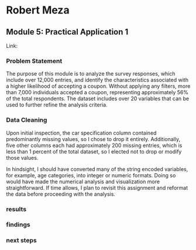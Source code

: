 # Robert Meza
## Module 5: Practical Application 1

Link: 

### Problem Statement 
The purpose of this module is to analyze the survey responses, which include over 12,000 entries, and identify the characteristics associated with a higher likelihood of accepting a coupon. Without applying any filters, more than 7,000 individuals accepted a coupon, representing approximately 56% of the total respondents. The dataset includes over 20 variables that can be used to further refine the analysis criteria.

### 

### Data Cleaning
Upon initial inspection, the car specification column contained predominantly missing values, so I chose to drop it entirely. Additionally, five other columns each had approximately 200 missing entries, which is less than 1 percent of the total dataset, so I elected not to drop or modify those values.

In hindsight, I should have converted many of the string encoded variables, for example, age categories, into integer or numeric formats. Doing so would have made the numerical analysis and visualization more straightforward. If time allows, I plan to revisit this assignment and reformat the data before proceeding with the analysis.




### results


### findings 



### next steps

